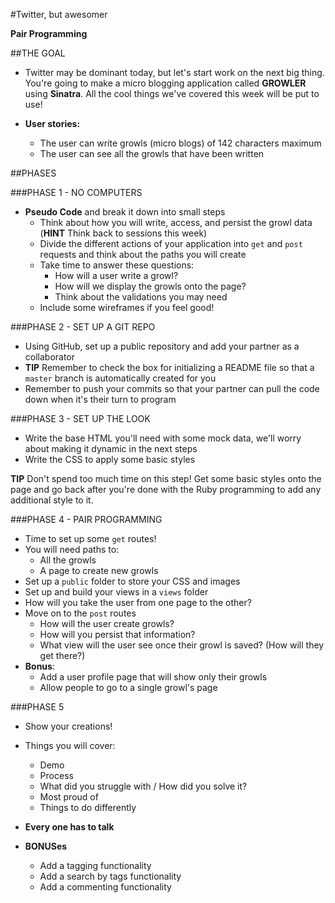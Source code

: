 #Twitter, but awesomer

**Pair Programming**

##THE GOAL
- Twitter may be dominant today, but let's start work on the next big thing. You're going to make a micro blogging application called **GROWLER** using **Sinatra**. All the cool things we've covered this week will be put to use!

- **User stories:**
  - The user can write growls (micro blogs) of 142 characters maximum
  - The user can see all the growls that have been written 

##PHASES

###PHASE 1 - NO COMPUTERS
- **Pseudo Code** and break it down into small steps
  - Think about how you will write, access, and persist the growl data (**HINT** Think back to sessions this week)
  - Divide the different actions of your application into `get` and `post` requests and think about the paths you will create
  - Take time to answer these questions:
    - How will a user write a growl?
    - How will we display the growls onto the page?
    - Think about the validations you may need
  - Include some wireframes if you feel good!

###PHASE 2 - SET UP A GIT REPO
- Using GitHub, set up a public repository and add your partner as a collaborator 
- **TIP** Remember to check the box for initializing a README file so that a ```master``` branch is automatically created for you
- Remember to push your commits so that your partner can pull the code down when it's their turn to program

###PHASE 3 - SET UP THE LOOK
- Write the base HTML you'll need with some mock data, we'll worry about making it dynamic in the next steps
- Write the CSS to apply some basic styles

**TIP** Don't spend too much time on this step! Get some basic styles onto the page and go back after you're done with the Ruby programming to add any additional style to it.

###PHASE 4 - PAIR PROGRAMMING
- Time to set up some `get` routes!
- You will need paths to: 
  - All the growls
  - A page to create new growls
- Set up a `public` folder to store your CSS and images
- Set up and build your views in a `views` folder
- How will you take the user from one page to the other?
- Move on to the `post` routes
  - How will the user create growls?
  - How will you persist that information?
  - What view will the user see once their growl is saved? (How will they get there?)
- **Bonus**:
  - Add a user profile page that will show only their growls
  - Allow people to go to a single growl's page
  
###PHASE 5
- Show your creations!
- Things you will cover:
  - Demo
  - Process
  - What did you struggle with / How did you solve it?
  - Most proud of
  - Things to do differently
- **Every one has to talk**


- **BONUSes**
  - Add a tagging functionality 
  - Add a search by tags functionality
  - Add a commenting functionality
